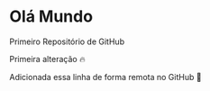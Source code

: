# Olá Mundo
 Primeiro Repositório de GitHub 

 Primeira alteração :fire:

 Adicionada essa linha de forma remota no GitHub :couple_with_heart:
